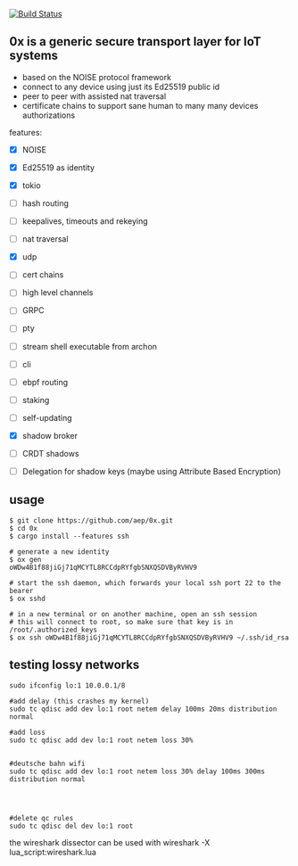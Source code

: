 [![Build Status](https://travis-ci.org/aep/devguard.svg?branch=master)](https://travis-ci.org/aep/devguard)

0x is a generic secure transport layer for IoT systems
-----------

 - based on the NOISE protocol framework
 - connect to any device using just its Ed25519 public id
 - peer to peer with assisted nat traversal
 - certificate chains to support sane human to many many devices authorizations

features:

- [x] NOISE
- [x] Ed25519 as identity
- [x] tokio
- [ ] hash routing
- [ ] keepalives, timeouts and rekeying
- [ ] nat traversal
- [x] udp
- [ ] cert chains
- [ ] high level channels
- [ ] GRPC
- [ ] pty
- [ ] stream shell executable from archon
- [ ] cli
- [ ] ebpf routing
- [ ] staking
- [ ] self-updating
- [x] shadow broker
- [ ] CRDT shadows
- [ ] Delegation for shadow keys (maybe using Attribute Based Encryption)


usage
----


```
$ git clone https://github.com/aep/0x.git
$ cd 0x
$ cargo install --features ssh

# generate a new identity
$ ox gen
oWDw4B1f88jiGj71qMCYTL8RCCdpRYfgbSNXQSDVByRVHV9

# start the ssh daemon, which forwards your local ssh port 22 to the bearer
$ ox sshd

# in a new terminal or on another machine, open an ssh session
# this will connect to root, so make sure that key is in /root/.authorized_keys
$ ox ssh oWDw4B1f88jiGj71qMCYTL8RCCdpRYfgbSNXQSDVByRVHV9 ~/.ssh/id_rsa

```


testing lossy networks
---------------

```
sudo ifconfig lo:1 10.0.0.1/8

#add delay (this crashes my kernel)
sudo tc qdisc add dev lo:1 root netem delay 100ms 20ms distribution normal

#add loss
sudo tc qdisc add dev lo:1 root netem loss 30%


#deutsche bahn wifi
sudo tc qdisc add dev lo:1 root netem loss 30% delay 100ms 300ms distribution normal




#delete qc rules
sudo tc qdisc del dev lo:1 root

```

the wireshark dissector can be used with
wireshark -X lua_script:wireshark.lua

